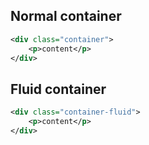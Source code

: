 ## Normal container
<div class="p-4 background-light-grey">
	<div class="elevation-1 p-4 background-primary m-4"></div>
</div>

```xml
<div class="container">
	<p>content</p>
</div>
```

## Fluid container
<div class="p-4 background-light-grey">
	<div class="elevation-1 p-4 background-primary m-1"></div>
</div>

```xml
<div class="container-fluid">
	<p>content</p>
</div>
```

